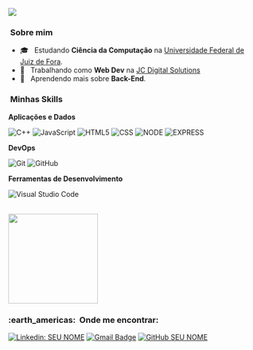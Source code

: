 
![](https://komarev.com/ghpvc/?username=VanessaSwerts&color=006bed)

<h3>  &nbsp;Sobre mim </h3>

- 🎓 &nbsp; Estudando **Ciência da Computação** na <a href="https://www2.ufjf.br/ufjf/">Universidade Federal de Juiz de Fora</a>.
- 💼 &nbsp; Trabalhando como **Web Dev** na <a href="https://www.juliochristo.com/">JC Digital Solutions</a>
- 🌱 &nbsp; Aprendendo mais sobre **Back-End**.

<h3>  &nbsp;Minhas Skills </h3>

**Aplicações e Dados**

  ![C++](https://img.shields.io/badge/-C++-333333?style=flat&logo=C%2B%2B&logoColor=00599C)
  ![JavaScript](https://img.shields.io/badge/-JavaScript-333333?style=flat&logo=javascript)
  ![HTML5](https://img.shields.io/badge/-HTML5-333333?style=flat&logo=HTML5)
  ![CSS](https://img.shields.io/badge/-CSS-333333?style=flat&logo=CSS3&logoColor=1572B6)
  ![NODE](https://img.shields.io/badge/Node.js-43853D?style=for-the-badge&logo=node.js&logoColor=white)
  ![EXPRESS](https://img.shields.io/badge/Express.js-404D59?style=for-the-badge)
  
**DevOps**

  ![Git](https://img.shields.io/badge/-Git-333333?style=flat&logo=git)
  ![GitHub](https://img.shields.io/badge/-GitHub-333333?style=flat&logo=github)

**Ferramentas de Desenvolvimento**

  ![Visual Studio Code](https://img.shields.io/badge/-Visual%20Studio%20Code-333333?style=flat&logo=visual-studio-code&logoColor=007ACC)

<br/>

<a href="https://github.com/vinicius-de-souza">
  <img height="180em" src="https://github-readme-stats.vercel.app/api?username=vinicius-de-souza&theme=dracula&show_icons=true" />
</a>

<br/>

<h3> :earth_americas: &nbsp;Onde me encontrar: </h3> 

[![Linkedin: SEU NOME](https://img.shields.io/badge/-USERNAME-blue?style=flat-square&logo=Linkedin&logoColor=white&link=LINK-DO-SEU-LINKEDIN)](LINK-DO-SEU-LINKEDIN)
[![Gmail Badge](https://img.shields.io/badge/-seuemail@email.com-006bed?style=flat-square&logo=Gmail&logoColor=white&link=mailto:SEU-EMAIL)](mailto:SEU-EMAIL)
[![GitHub SEU NOME]( https://img.shields.io/github/followers/vinicius-de-souza?label=follow&style=social)](github.com/vinicius-de-souza)
